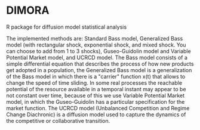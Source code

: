 # DIMORA
R package for diffusion model statistical analysis

The implemented methods are: Standard Bass model, Generalized Bass model (with rectangular shock, exponential shock, and mixed shock. You can choose to add from 1 to 3 shocks), Guseo-Guidolin model and Variable Potential Market model, and UCRCD model. The Bass model consists of a simple differential equation that describes the process of how new products get adopted in a population, the Generalized Bass model is a generalization of the Bass model in which there is a "carrier" function x(t) that allows to change the speed of time sliding. In some real processes the reachable potential of the resource available in a temporal instant may appear to be not constant over time, because of this we use Variable Potential Market model, in which the Guseo-Guidolin has a particular specification for the market function. The UCRCD model (Unbalanced Competition and Regime Change Diachronic) is a diffusion model used to capture the dynamics of the competitive or collaborative transition.
